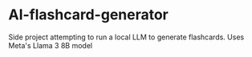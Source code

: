 # AI-flashcard-generator
Side project attempting to run a local LLM to generate flashcards. Uses Meta's Llama 3 8B model
